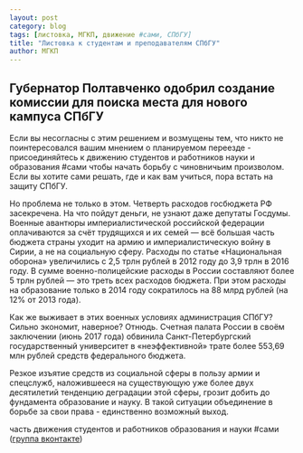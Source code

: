 ```yaml
---
layout: post
category: blog
tags: [листовка, МГКП, движение #сами, СПбГУ]
title: "Листовка к студентам и преподавателям СПбГУ"
author: МГКП
---
```


## Губернатор Полтавченко одобрил создание комиссии для поиска места для нового кампуса СПбГУ

Если вы несогласны с этим решением и возмущены тем, что никто не поинтересовался вашим мнением о планируемом переезде - присоединяйтесь к движению студентов и работников науки и образования #сами чтобы начать борьбу с чиновничьим произволом. Если вы хотите сами решать, где и как вам учиться, пора встать на защиту СПбГУ.

Но проблема не только в этом. Четверть расходов госбюджета РФ засекречена. На что пойдут деньги, не узнают даже депутаты Госдумы. Военные авантюры империалистической российской федерации оплачиваются за счёт трудящихся и их семей — всё большая часть бюджета страны уходит на армию и империалистическую войну в Сирии, а не на социальную сферу. Расходы по статье «Национальная оборона» увеличились с 2,5 трлн рублей в 2012 году до 3,9 трлн в 2016 году. В сумме военно-полицейские расходы в России составляют более 5 трлн рублей — это треть всех расходов бюджета. При этом расходы на образование только в 2014 году сократилось на 88 млрд рублей (на 12% от 2013 года).

Как же выживает в этих военных условиях администрация СПбГУ? Сильно экономит, наверное? Отнюдь. Счетная палата России в своём заключении (июнь 2017 года) обвинила Санкт-Петербургский государственный университет в «неэффективной» трате более 553,69 млн рублей средств федерального бюджета.

Резкое изъятие средств из социальной сферы в пользу армии и спецслужб, наложившееся на существующую уже более двух десятилетий тенденцию деградации этой сферы, грозит добить до фундамента образование и науку. В такой ситуации объединение в борьбе за свои права - единственно возможный выход.

часть движения студентов и работников образования и науки #сами (<a href="https://vk.com/netzakonu83">группа вконтакте</a>)